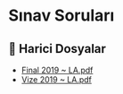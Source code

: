 # Sınav Soruları


<!--Index-->

## 📂 Harici Dosyalar

- [Final 2019 ~ LA.pdf](./Final%202019%20~%20LA.pdf)
- [Vize 2019 ~ LA.pdf](./Vize%202019%20~%20LA.pdf)


<!--Index-->


